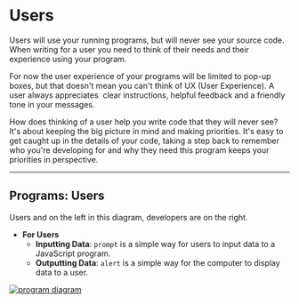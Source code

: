 # Users

Users will use your running programs, but will never see your source code. When
writing for a user you need to think of their needs and their experience using
your program.

For now the user experience of your programs will be limited to pop-up boxes,
but that doesn't mean you can't think of UX (User Experience). A user always
appreciates  clear instructions, helpful feedback and a friendly tone in your
messages.

How does thinking of a user help you write code that they will never see? It's
about keeping the big picture in mind and making priorities. It's easy to get
caught up in the details of your code, taking a step back to remember who you're
developing for and why they need this program keeps your priorities in
perspective.

---

## Programs: Users

Users and on the left in this diagram, developers are on the right.

- **For Users**
  - **Inputting Data**: `prompt` is a simple way for users to input data to a
    JavaScript program.
  - **Outputting Data**: `alert` is a simple way for the computer to display
    data to a user.

[![program diagram](../../assets/a-program.svg)](https://excalidraw.com/#json=40qMI89WByj9Yhhh94Ghg,4zpL-AmDgpnbyFJWJfNQhg)
